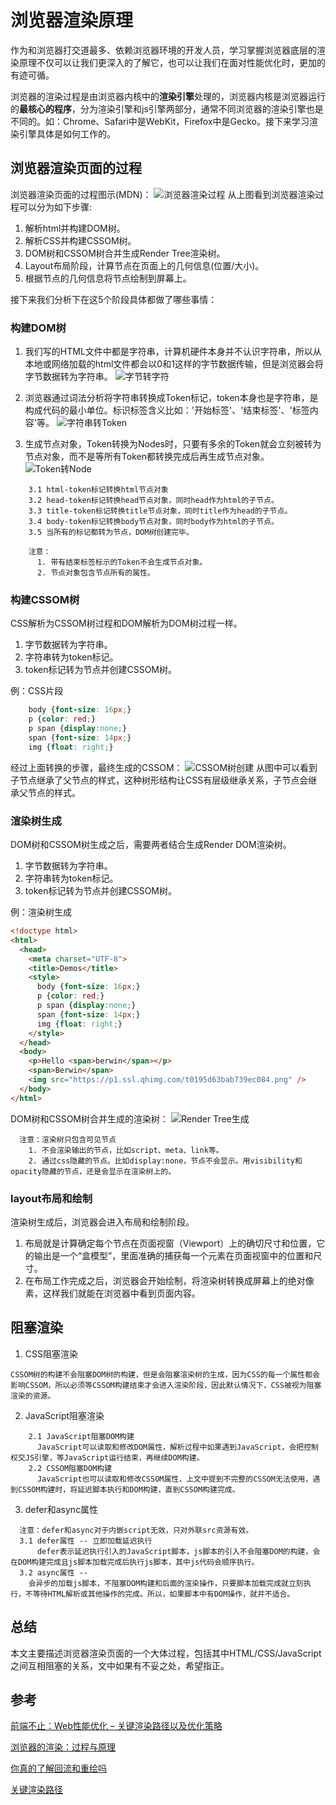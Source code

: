 # 浏览器渲染原理
  作为和浏览器打交道最多、依赖浏览器环境的开发人员，学习掌握浏览器底层的渲染原理不仅可以让我们更深入的了解它，也可以让我们在面对性能优化时，更加的有迹可循。

  浏览器的渲染过程是由浏览器内核中的**渲染引擎**处理的，浏览器内核是浏览器运行的**最核心的程序**，分为渲染引擎和js引擎两部分，通常不同浏览器的渲染引擎也是不同的。如：Chrome、Safari中是WebKit，Firefox中是Gecko。接下来学习渲染引擎具体是如何工作的。

## 浏览器渲染页面的过程
  浏览器渲染页面的过程图示(MDN)：
  ![浏览器渲染过程](./images/1浏览器渲染原理.png)
  从上图看到浏览器渲染过程可以分为如下步骤:
  1. 解析html并构建DOM树。
  2. 解析CSS并构建CSSOM树。
  3. DOM树和CSSOM树合并生成Render Tree渲染树。
  4. Layout布局阶段，计算节点在页面上的几何信息(位置/大小)。
  5. 根据节点的几何信息将节点绘制到屏幕上。

  接下来我们分析下在这5个阶段具体都做了哪些事情：

### 构建DOM树
  1. 我们写的HTML文件中都是字符串，计算机硬件本身并不认识字符串，所以从本地或网络加载的html文件都会以0和1这样的字节数据传输，但是浏览器会将字节数据转为字符串。
  ![字节转字符](./images/2byte.jpg)

  2. 浏览器通过词法分析将字符串转换成Token标记，token本身也是字符串，是构成代码的最小单位。标识标签含义比如：'开始标签'、'结束标签'、'标签内容'等。
  ![字符串转Token](./images/3token.jpg)

  3. 生成节点对象，Token转换为Nodes时，只要有多余的Token就会立刻被转为节点对象，而不是等所有Token都转换完成后再生成节点对象。
  ![Token转Node](./images/4DOM.jpg)
  ```
      3.1 html-token标记转换html节点对象
      3.2 head-token标记转换head节点对象，同时head作为html的子节点。
      3.3 title-token标记转换title节点对象，同时title作为head的子节点。
      3.4 body-token标记转换body节点对象，同时body作为html的子节点。
      3.5 当所有的标记都转为节点，DOM树创建完毕。
  ```
  ```
      注意：
        1. 带有结束标签标示的Token不会生成节点对象。
        2. 节点对象包含节点所有的属性。
  ```

### 构建CSSOM树
CSS解析为CSSOM树过程和DOM解析为DOM树过程一样。
1. 字节数据转为字符串。
2. 字符串转为token标记。
3. token标记转为节点并创建CSSOM树。

例：CSS片段
  ```css
      body {font-size: 16px;}
      p {color: red;}
      p span {display:none;}
      span {font-size: 14px;}
      img {float: right;}
  ```
  经过上面转换的步骤，最终生成的CSSOM：
![CSSOM树创建](./images/5CSSOM.jpg)
从图中可以看到子节点继承了父节点的样式，这种树形结构让CSS有层级继承关系，子节点会继承父节点的样式。

### 渲染树生成
DOM树和CSSOM树生成之后，需要两者结合生成Render DOM渲染树。
1. 字节数据转为字符串。
2. 字符串转为token标记。
3. token标记转为节点并创建CSSOM树。

例：渲染树生成
  ```html
  <!doctype html>
  <html>
    <head>
      <meta charset="UTF-8">
      <title>Demos</title>
      <style>
        body {font-size: 16px;}
        p {color: red;}
        p span {display:none;}
        span {font-size: 14px;}
        img {float: right;}
      </style>
    </head>
    <body>
      <p>Hello <span>berwin</span></p>
      <span>Berwin</span>
      <img src="https://p1.ssl.qhimg.com/t0195d63bab739ec084.png" />
    </body>
  </html>
  ```
  DOM树和CSSOM树合并生成的渲染树：
![Render Tree生成](./images/6RenderTree.jpg)
```
  注意：渲染树只包含可见节点
    1. 不会渲染输出的节点，比如script、meta、link等。
    2. 通过css隐藏的节点。比如display:none，节点不会显示。用visibility和opacity隐藏的节点，还是会显示在渲染树上的。
```

### layout布局和绘制
  渲染树生成后，浏览器会进入布局和绘制阶段。
1. 布局就是计算确定每个节点在页面视窗（Viewport）上的确切尺寸和位置，它的输出是一个“盒模型”，里面准确的捕获每一个元素在页面视窗中的位置和尺寸。
2. 在布局工作完成之后，浏览器会开始绘制，将渲染树转换成屏幕上的绝对像素，这样我们就能在浏览器中看到页面内容。

## 阻塞渲染
  1. CSS阻塞渲染

    CSSOM树的构建不会阻塞DOM树的构建，但是会阻塞渲染树的生成，因为CSS的每一个属性都会影响CSSOM，所以必须等CSSOM构建结束才会进入渲染阶段，因此默认情况下，CSS被视为阻塞渲染的资源。
  2. JavaScript阻塞渲染
  ```
      2.1 JavaScript阻塞DOM构建
        JavaScript可以读取和修改DOM属性，解析过程中如果遇到JavaScript，会把控制权交JS引擎，等JavaScript运行结束，再继续DOM构建。
      2.2 CSSOM阻塞DOM构建
        JavaScript也可以读取和修改CSSOM属性，上文中提到不完整的CSSOM无法使用，遇到CSSOM构建时，将延迟脚本执行和DOM构建，直到CSSOM构建完成。
  ```
  3. defer和async属性
  ```
    注意：defer和async对于内嵌script无效，只对外联src资源有效。
    3.1 defer属性 -- 立即加载延迟执行
        defer表示延迟执行引入的JavaScript脚本，js脚本的引入不会阻塞DOM的构建，会在DOM构建完成且js脚本加载完成后执行js脚本，其中js代码会顺序执行。
    3.2 async属性 -- 
      会异步的加载js脚本，不阻塞DOM构建和后面的渲染操作，只要脚本加载完成就立刻执行，不等待HTML解析或其他操作的完成。所以，如果脚本中有DOM操作，就并不适合。
  ```
## 总结
  本文主要描述浏览器渲染页面的一个大体过程，包括其中HTML/CSS/JavaScript之间互相阻塞的关系，文中如果有不妥之处，希望指正。

## 参考

  [前端不止：Web性能优化 – 关键渲染路径以及优化策略](https://blog.csdn.net/toafu/article/details/80826634)

  [浏览器的渲染：过程与原理](https://zhuanlan.zhihu.com/p/29418126)

  [你真的了解回流和重绘吗](https://segmentfault.com/a/1190000017329980)
  
  [关键渲染路径](https://mp.weixin.qq.com/s?__biz=MzA5NzkwNDk3MQ==&mid=2650588806&idx=1&sn=408a54e7c8102fd6944c9a40b119015a&chksm=8891d6a2bfe65fb42f493fe9a4dab672dd7e440f31e753196cee0cfbc6696e4f8dd3a669e040&mpshare=1&scene=1&srcid=1228ZrXsmbZKcgCSu7zTVDwy#)
